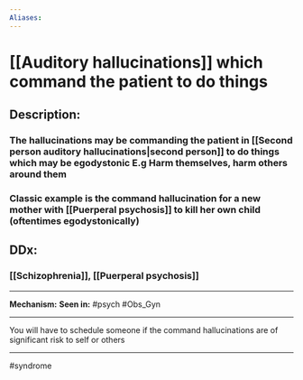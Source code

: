 ```yaml
---
Aliases:
---
```

# [[Auditory hallucinations]] which command the patient to do things
## Description:
### The hallucinations may be commanding the patient in [[Second person auditory hallucinations|second person]] to do things which may be egodystonic E.g Harm themselves, harm others around them
### Classic example is the command hallucination for a new mother with [[Puerperal psychosis]] to kill her own child (oftentimes egodystonically)
## DDx:
### [[Schizophrenia]], [[Puerperal psychosis]]

---
**Mechanism:**
**Seen in:** #psych #Obs_Gyn 

---
You will have to schedule someone if the command hallucinations are of significant risk to self or others

---
#syndrome 